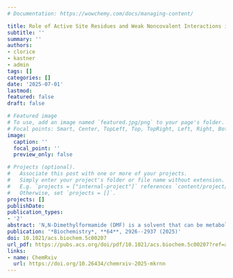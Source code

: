 ```yaml
---
# Documentation: https://wowchemy.com/docs/managing-content/

title: Role of Active Site Residues and Weak Noncovalent Interactions in Substrate Positioning in N,N-Dimethylformamidase
subtitle: ''
summary: ''
authors:
- clorice
- kastner
- admin
tags: []
categories: []
date: '2025-07-01'
lastmod: 
featured: false
draft: false

# Featured image
# To use, add an image named `featured.jpg/png` to your page's folder.
# Focal points: Smart, Center, TopLeft, Top, TopRight, Left, Right, BottomLeft, Bottom, BottomRight.
image:
  caption: ''
  focal_point: ''
  preview_only: false

# Projects (optional).
#   Associate this post with one or more of your projects.
#   Simply enter your project's folder or file name without extension.
#   E.g. `projects = ["internal-project"]` references `content/project/deep-learning/index.md`.
#   Otherwise, set `projects = []`.
projects: []
publishDate: 
publication_types:
- '2'
abstract: 'N,N-Dimethylformamide (DMF) is a solvent that can be metabolized naturally by DMF-utilizing microorganisms via a nonheme iron enzyme N,N-dimethylformamidase (DMFase). DMF is a small molecule with very few hydrogen bond donors or acceptors, and thus must be bound in the active site through other noncovalent interactions. We investigated the unusual protein fold, role of active site residues, and substrate positioning by performing molecular dynamics (MD) simulations and studying DMF binding. Our docking studies support idea that the DMF substrate directly coordinates the iron center through its carbonyl group, with Fe–DMF distances consistent with structures of inorganic complexes. DMF binding is predominantly stabilized by weak noncovalent interactions with nearby phenylalanine residues, which also serve to control access of solvent to the active site according to cavity analysis of crystal structures and MD snapshots. Based on noncovalent interactions sampled in our simulations and on sequence conservation, we ascribe roles to active site residues E657β, H519β, N547β, F611β, and F693β′. We perform sequence and structural alignments to identify putative DMFases and active site geometries in protein structures predicted from metagenomic DNA. These analyses suggest common conserved residues among putative DMFases and relate them to catalytic function, providing guidance for future experimental studies or characterization of new DMFases for DMF bioremediation.'
publication: '*Biochemistry*, **64**, 2926--2937 (2025)'
doi: 10.1021/acs.biochem.5c00207
url_pdf: https://pubs.acs.org/doi/pdf/10.1021/acs.biochem.5c00207?ref=article_openPDF
links:
- name: ChemRxiv
  url: https://doi.org/10.26434/chemrxiv-2025-mkrnn
---
```


